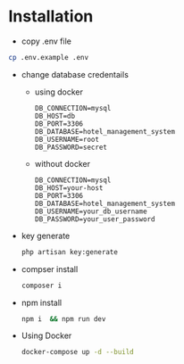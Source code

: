 # Installation

- copy .env file
```bash
cp .env.example .env
```

- change database credentails

    - using docker
        ```.env
        DB_CONNECTION=mysql
        DB_HOST=db
        DB_PORT=3306
        DB_DATABASE=hotel_management_system
        DB_USERNAME=root
        DB_PASSWORD=secret
        ```
    - without docker
        ```.env
        DB_CONNECTION=mysql
        DB_HOST=your-host
        DB_PORT=3306
        DB_DATABASE=hotel_management_system
        DB_USERNAME=your_db_username
        DB_PASSWORD=your_user_password
        ```

- key generate 
    ```bash
    php artisan key:generate
    ```

- compser install
    ```bash
    composer i
    ```
- npm install
    ```bash
    npm i  && npm run dev
    ```

- Using Docker
    ```bash
    docker-compose up -d --build
    ```

